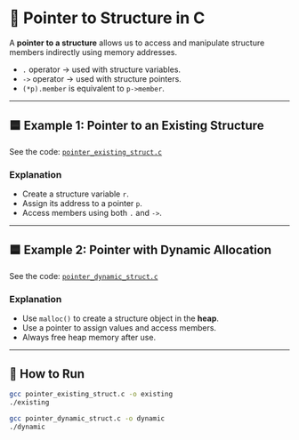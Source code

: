 # 🎯 Pointer to Structure in C

A **pointer to a structure** allows us to access and manipulate structure members indirectly using memory addresses.  

- `.` operator → used with structure variables.  
- `->` operator → used with structure pointers.  
- `(*p).member` is equivalent to `p->member`.  

---

## 🟦 Example 1: Pointer to an Existing Structure
See the code: [`pointer_existing_struct.c`](pointer_existing_struct.c)

### Explanation
- Create a structure variable `r`.  
- Assign its address to a pointer `p`.  
- Access members using both `.` and `->`.  

---

## 🟦 Example 2: Pointer with Dynamic Allocation
See the code: [`pointer_dynamic_struct.c`](pointer_dynamic_struct.c)

### Explanation
- Use `malloc()` to create a structure object in the **heap**.  
- Use a pointer to assign values and access members.  
- Always free heap memory after use.  

---

## 🚀 How to Run
```bash
gcc pointer_existing_struct.c -o existing
./existing

gcc pointer_dynamic_struct.c -o dynamic
./dynamic
